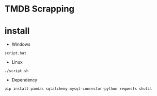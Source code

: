 # TMDB Scrapping

# install

- Windows

```
script.bat
```

- Linux

```
./script.sh
```

- Dependency

```sh
pip install pandas sqlalchemy mysql-connector-python requests shutil
```
